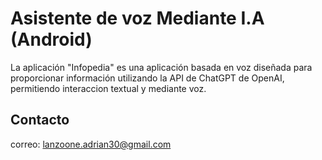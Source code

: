 # Asistente de voz Mediante I.A (Android)

La aplicación "Infopedia" es una aplicación basada en voz diseñada para proporcionar información utilizando la API de ChatGPT de OpenAI, permitiendo interaccion textual y mediante voz.

## Contacto

correo: lanzoone.adrian30@gmail.com
